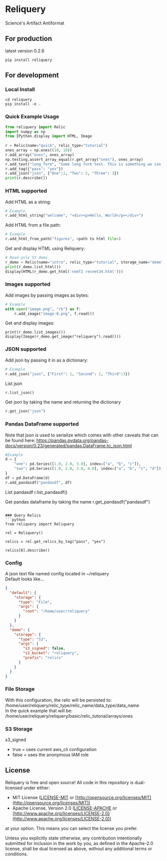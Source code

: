 # Reliquery
Science's Artifact Antiformat

## For production
latest version 0.2.6
```
pip install reliquery
```

## For development


### Local Install
```
cd reliquery
pip install -e .
```
### Quick Example Usage
```python
from reliquery import Relic
import numpy as np
from IPython.display import HTML, Image
 
r = Relic(name="quick", relic_type="tutorial")
ones_array = np.ones((10, 10))
r.add_array("ones", ones_array)
np.testing.assert_array_equal(r.get_array("ones"), ones_array)
r.add_text("long_form", "Some long form text. This is something we can do NLP on later")
r.add_tag({"pass": "yes"})
r.add_json("json", {"One":1, "Two": 2, "Three": 3})
print(r.describe())
```
### HTML supported 
Add HTML as a string:
```python
# Example
r.add_html_string("welcome", "<div><p>Hello, World</p></div>")
```
Add HTML from a file path:
```python
# Example
r.add_html_from_path("figures", <path to html file>)
```
Get and display HTML using Reliquery:
```python
# Read only S3 demo
r_demo = Relic(name="intro", relic_type="tutorial", storage_name="demo")
print(r_demo.list_html())
display(HTML(r_demo.get_html('nnmf2 resnet34.html')))
```
### Images supported
Add images by passing images as bytes:
```python
# Example
with open("image.png", "rb") as f:
    r.add_image("image-0.png", f.read())
```
Get and display images:
```pyton
print(r_demo.list_images())
display(Image(r_demo.get_image("reliquery").read()))
```

### JSON supported
Add json by passing it in as a dictionary:
```python
# Example
r.add_json("json", {"First": 1, "Second": 2, "Third":3})
```

List json 
```python
r.list_json()
```

Get json by taking the name and returning the dictionary
```python 
r.get_json("json")
```

### Pandas DataFrame supported
Note that json is used to serialize which comes with other caveats that can be found here: https://pandas.pydata.org/pandas-docs/version/0.23/generated/pandas.DataFrame.to_json.html
```python
#Example
d = {
    "one": pd.Series([1.0, 2.0, 3.0], index=["a", "b", "c"]),
    "two": pd.Series([1.0, 2.0, 3.0, 4.0], index=["a", "b", "c", "d"]),
}
df = pd.DataFrame(d)
r.add_pandasdf("pandasdf", df)
```
List pandasdf
r.list_pandasdf()

Get pandas dataframe by taking the name 
r.get_pandasdf("pandasdf")
```

### Query Relics
```python
from reliquery import Reliquery

rel = Reliquery()

relics = rel.get_relics_by_tag("pass", "yes")

relics[0].describe()
```


### Config
A json text file named config located in ~/reliquery
<br />
Default looks like...
```json
{
  "default": {
    "storage": {
      "type": "File",
      "args": {
        "root": "/home/user/reliquery"
      }
    }
  },
  "demo": {
    "storage": {
      "type": "S3",
      "args": {
        "s3_signed": false,
        "s3_bucket": "reliquery",
        "prefix": "relics"
      }
    }
  }
}
```
### File Storage
With this configuration, the relic will be persisted to:
<br />
/home/user/reliquery/relic_type/relic_name/data_type/data_name
<br />
In the quick example that will be:
<br />
/home/user/reliquery/reliquery/basic/relic_tutorial/arrays/ones
<br />

### S3 Storage
s3_signed
* true = uses current aws_cli configuration
* false = uses the anonymous IAM role

## License

Reliquery is free and open source! All code in this repository is dual-licensed under either:

* MIT License ([LICENSE-MIT](docs/LICENSE-MIT) or [http://opensource.org/licenses/MIT](http://opensource.org/licenses/MIT))
* Apache License, Version 2.0 ([LICENSE-APACHE](docs/LICENSE-APACHE) or [http://www.apache.org/licenses/LICENSE-2.0](http://www.apache.org/licenses/LICENSE-2.0))

at your option. This means you can select the license you prefer.

Unless you explicitly state otherwise, any contribution intentionally submitted
for inclusion in the work by you, as defined in the Apache-2.0 license, shall be dual licensed as above, without any
additional terms or conditions.
